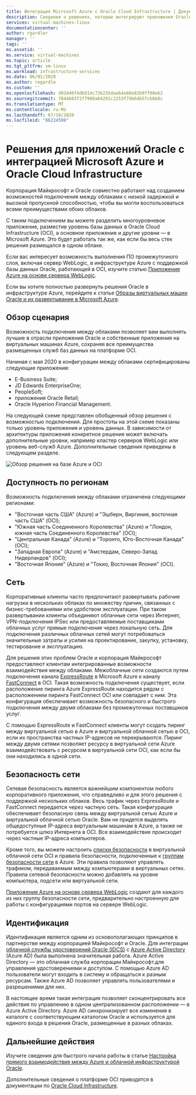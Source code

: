 ```yaml
---
title: Интеграция Microsoft Azure с Oracle Cloud Infrastructure | Документация Майкрософт
description: Сведения о решениях, которые интегрируют приложения Oracle, работающие на Microsoft Azure, с базами данных в Oracle Cloud Infrastructure (OCI).
services: virtual-machines-linux
documentationcenter: ''
author: rgardler
manager: ''
tags: ''
ms.assetid: ''
ms.service: virtual-machines
ms.topic: article
ms.tgt_pltfrm: vm-linux
ms.workload: infrastructure-services
ms.date: 06/01/2020
ms.author: rogardle
ms.custom: ''
ms.openlocfilehash: d93446f4db914c736235daeb4e08e82b9ff00e62
ms.sourcegitcommit: f844603f2f7900a64291c2253f79b6d65fcbbb0c
ms.translationtype: MT
ms.contentlocale: ru-RU
ms.lasthandoff: 07/10/2020
ms.locfileid: "86224508"
---
```

# <a name="oracle-application-solutions-integrating-microsoft-azure-and-oracle-cloud-infrastructure"></a>Решения для приложений Oracle с интеграцией Microsoft Azure и Oracle Cloud Infrastructure

Корпорация Майкрософт и Oracle совместно работают над созданием возможностей подключения между облаками с низкой задержкой и высокой пропускной способностью, чтобы вы могли воспользоваться всеми преимуществами обоих облаков. 

С таким подключением вы можете разделить многоуровневое приложение, разместив уровень базы данных в Oracle Cloud Infrastructure (OCI), а основное приложение и другие уровни — в Microsoft Azure. Это будет работать так же, как если бы весь стек решения размещался в одном облаке. 

Если вас интересует возможность выполнения ПО промежуточного слоя, включая сервер WebLogic, в инфраструктуре Azure с поддержкой базы данных Oracle, работающей в OCI, изучите статью [Приложения Azure на основе сервера WebLogic](oracle-weblogic.md).

Если вы хотите полностью развернуть решения Oracle в инфраструктуре Azure, перейдите к статье [Образы виртуальных машин Oracle и их развертывание в Microsoft Azure](oracle-vm-solutions.md).

## <a name="scenario-overview"></a>Обзор сценария

Возможность подключения между облаками позволяет вам выполнять лучшие в отрасли приложения Oracle и собственные приложения на виртуальных машинах Azure, сохраняя все преимущества размещенных служб баз данных на платформе OCI. 

Начиная с мая 2020 в конфигурации между облаками сертифицированы следующие приложения:

* E-Business Suite;
* JD Edwards EnterpriseOne;
* PeopleSoft;
* приложения Oracle Retail;
* Oracle Hyperion Financial Management.

На следующей схеме представлен обобщенный обзор решения с возможностью подключения. Для простоты на этой схеме показаны только уровень приложения и уровень данных. В зависимости от архитектуры приложения конкретное решение может включать дополнительные уровни, например кластер серверов WebLogic или уровень веб-служб Azure. Дополнительные сведения приведены в следующем разделе.

![Обзор решения на базе Azure и OCI](media/oracle-oci-overview/crosscloud.png)

## <a name="region-availability"></a>Доступность по регионам 

Возможность подключения между облаками ограничена следующими регионами:
* "Восточная часть США" (Azure) и "Эшберн, Виргиния, восточная часть США" (OCI);
* "Южная часть Соединенного Королевства" (Azure) и "Лондон, южная часть Соединенного Королевства" (OCI);
* "Центральная Канада" (Azure) и "Торонто, Юго-Восточная Канада" (OCI);
* "Западная Европа" (Azure) и "Амстердам, Северо-Запад Нидерландов" (OCI);
* "Восточная Япония" (Azure) и "Токио, Восточная Япония" (OCI).

## <a name="networking"></a>Сеть

Корпоративные клиенты часто предпочитают развертывать рабочие нагрузки в нескольких облаках по множеству причин, связанных с бизнес-требованиями или удобством эксплуатации. При таком развертывании клиенты объединяют облачные сети через Интернет, VPN-подключения IPSec или предоставляемые поставщиками облачных услуг прямые подключения через локальную сеть. Для подключения различных облачных сетей могут потребоваться значительные затраты и усилия на проектирование, закупку, установку, тестирование и эксплуатацию. 

Для решения этих проблем Oracle и корпорация Майкрософт предоставляют клиентам интегрированные возможности взаимодействия между облаками. Межоблачные сети создаются путем подключения канала [ExpressRoute](../../../expressroute/expressroute-introduction.md) в Microsoft Azure к каналу [FastConnect](https://docs.cloud.oracle.com/iaas/Content/Network/Concepts/fastconnectoverview.htm) в OCI. Такая возможность подключения существует, если расположение пиринга Azure ExpressRoute находится рядом с расположением пиринга FastConnect OCI или совпадает с ним. Эта конфигурация обеспечивает возможность безопасного и быстрого подключения между двумя облаками без промежуточных поставщиков услуг.

С помощью ExpressRoute и FastConnect клиенты могут создать пиринг между виртуальной сетью в Azure и виртуальной облачной сетью в OCI, если их пространства частных IP-адресов не перекрываются. Пиринг между двумя сетями позволяет ресурсу в виртуальной сети Azure взаимодействовать с ресурсом в виртуальной сети OCI, как если бы они находились в одной сети.

## <a name="network-security"></a>Безопасность сети

Сетевая безопасность является важнейшим компонентом любого корпоративного приложения, что справедливо и для этого решения с поддержкой нескольких облаков. Весь трафик через ExpressRoute и FastConnect передается через частную сеть. Такая конфигурация обеспечивает безопасную связь между виртуальной сетью Azure и виртуальной облачной сетью Oracle. Вам не придется выделять общедоступные IP-адреса виртуальным машинам в Azure, а также не потребуется шлюз Интернета в OCI. Все взаимодействие происходит через частные IP-адреса компьютеров.

Кроме того, вы можете настроить [списки безопасности](https://docs.cloud.oracle.com/iaas/Content/Network/Concepts/securitylists.htm) в виртуальной облачной сети OCI и правила безопасности, подключенные к [группам безопасности сети](../../../virtual-network/security-overview.md) в Azure. Эти правила позволяют управлять трафиком, передаваемым между компьютерами в виртуальных сетях. Правила сетевой безопасности можно добавлять на уровне компьютера, подсети или виртуальной сети.

[Приложения Azure на основе сервера WebLogic](oracle-weblogic.md) создают для каждого из них группу безопасности сети, предварительно настроенную для работы с конфигурациями портов на сервере WebLogic.
 
## <a name="identity"></a>Идентификация

Идентификация является одним из основополагающих принципов в партнерстве между корпорацией Майкрософт и Oracle. Для интеграции [облачной службы удостоверений Oracle (IDCS)](https://docs.oracle.com/en/cloud/paas/identity-cloud/index.html) с [Azure Active Directory](../../../active-directory/index.yml) (Azure AD) была выполнена значительная работа. Azure Active Directory — это облачная служба корпорации Майкрософт.для управления удостоверениями и доступом. С помощью Azure AD пользователи могут входить в систему и обращаться к разным ресурсам. Также Azure AD позволяет управлять пользователями и разрешениями для них.

В настоящее время такая интеграция позволяет сконцентрировать все действия по управлению в одном централизованном расположении — в Azure Active Directory. Azure AD синхронизирует все изменения в каталоге с соответствующим каталогом Oracle и используется для единого входа в решения Oracle, размещенные в разных облаках.

## <a name="next-steps"></a>Дальнейшие действия

Изучите сведения для быстрого начала работы в статье [Настройка прямого взаимодействия между Azure и облачной инфраструктурой Oracle](configure-azure-oci-networking.md). 

Дополнительные сведения о платформе OCI приводятся в документации по [Oracle Cloud Infrastructure](https://docs.cloud.oracle.com/iaas/Content/home.htm).
